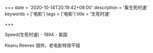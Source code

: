 +++
date = '2020-10-14T20:19:42+08:00'
description = '看生死时速'
keywords = ['电影']
tags = ['电影']
title = '生死时速'

+++

Speed(生死时速) - 1994 - 美国

Keanu Reeves 很帅，老电影特效不错
